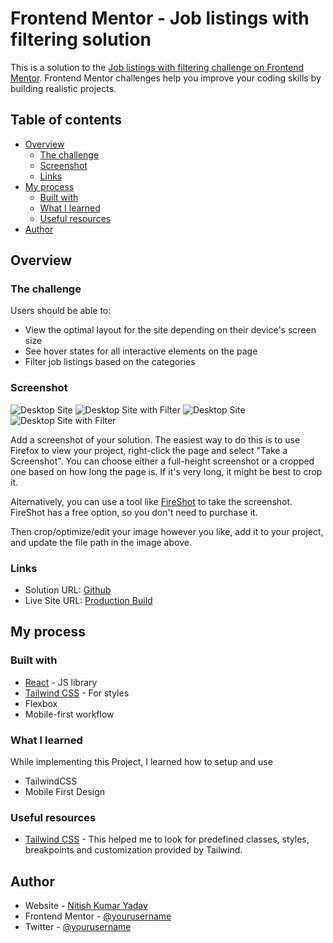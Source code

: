 # Frontend Mentor - Job listings with filtering solution

This is a solution to the [Job listings with filtering challenge on Frontend Mentor](https://www.frontendmentor.io/challenges/job-listings-with-filtering-ivstIPCt). Frontend Mentor challenges help you improve your coding skills by building realistic projects.

## Table of contents

- [Overview](#overview)
  - [The challenge](#the-challenge)
  - [Screenshot](#screenshot)
  - [Links](#links)
- [My process](#my-process)
  - [Built with](#built-with)
  - [What I learned](#what-i-learned)
  - [Useful resources](#useful-resources)
- [Author](#author)

## Overview

### The challenge

Users should be able to:

- View the optimal layout for the site depending on their device's screen size
- See hover states for all interactive elements on the page
- Filter job listings based on the categories

### Screenshot

![Desktop Site](./screenshot/desktop.png)
![Desktop Site with Filter](./screenshot/desktop-filter.png)
![Desktop Site](./screenshot/mobile-site.jpg)
![Desktop Site with Filter](./screenshot/mobile-site-filter.jpg)

Add a screenshot of your solution. The easiest way to do this is to use Firefox to view your project, right-click the page and select "Take a Screenshot". You can choose either a full-height screenshot or a cropped one based on how long the page is. If it's very long, it might be best to crop it.

Alternatively, you can use a tool like [FireShot](https://getfireshot.com/) to take the screenshot. FireShot has a free option, so you don't need to purchase it.

Then crop/optimize/edit your image however you like, add it to your project, and update the file path in the image above.

### Links

- Solution URL: [Github](https://github.com/nitishkyadav7115/job-listing)
- Live Site URL: [Production Build](https://job-listing-xi-jet.vercel.app/)

## My process

### Built with

- [React](https://reactjs.org/) - JS library
- [Tailwind CSS](https://tailwindcss.com/) - For styles
- Flexbox
- Mobile-first workflow

### What I learned

While implementing this Project, I learned how to setup and use

- TailwindCSS
- Mobile First Design

### Useful resources

- [Tailwind CSS](https://tailwindcss.com/) - This helped me to look for predefined classes, styles, breakpoints and customization provided by Tailwind.

## Author

- Website - [Nitish Kumar Yadav](https://www.nitishkyadav.me)
- Frontend Mentor - [@yourusername](https://www.frontendmentor.io/profile/yourusername)
- Twitter - [@yourusername](https://www.twitter.com/yourusername)
